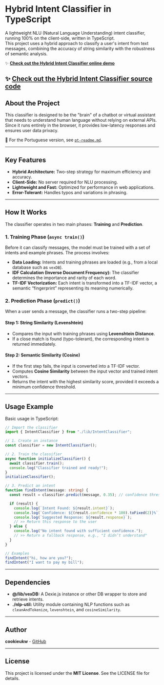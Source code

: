 # Hybrid Intent Classifier in TypeScript

A lightweight NLU (Natural Language Understanding) intent classifier, running 100% on the client-side, written in TypeScript.  
This project uses a hybrid approach to classify a user's intent from text messages, combining the accuracy of string similarity with the robustness of semantic analysis.

✨ **[Check out the Hybrid Intent Classifier online demo](https://vex-intent-classifier.netlify.app/)**

## ✨ **[Check out the Hybrid Intent Classifier source code](https://github.com/Vex-AI/Vex-AI/tree/main/classes)**

## About the Project

This classifier is designed to be the "brain" of a chatbot or virtual assistant that needs to understand human language without relying on external APIs.  
Since it runs entirely in the browser, it provides low-latency responses and ensures user data privacy.

📖 For the Portuguese version, see [`pt-readme.md`](./pt-readme.md).

---

## Key Features

- **Hybrid Architecture:** Two-step strategy for maximum efficiency and accuracy.
- **Client-Side:** No server required for NLU processing.
- **Lightweight and Fast:** Optimized for performance in web applications.
- **Error-Tolerant:** Handles typos and variations in phrasing.

---

## How It Works

The classifier operates in two main phases: **Training** and **Prediction**.

### 1. Training Phase (`async train()`)

Before it can classify messages, the model must be trained with a set of intents and example phrases. The process involves:

- **Data Loading:** Intents and training phrases are loaded (e.g., from a local database such as `vexDB`).
- **IDF Calculation (Inverse Document Frequency):** The classifier determines the importance and rarity of each word.
- **TF-IDF Vectorization:** Each intent is transformed into a TF-IDF vector, a semantic “fingerprint” representing its meaning numerically.

### 2. Prediction Phase (`predict()`)

When a user sends a message, the classifier runs a two-step pipeline:

#### Step 1: String Similarity (Levenshtein)

- Compares the input with training phrases using **Levenshtein Distance**.
- If a close match is found (typo-tolerant), the corresponding intent is returned immediately.

#### Step 2: Semantic Similarity (Cosine)

- If the first step fails, the input is converted into a TF-IDF vector.
- Computes **Cosine Similarity** between the input vector and trained intent vectors.
- Returns the intent with the highest similarity score, provided it exceeds a minimum confidence threshold.

---

## Usage Example

Basic usage in TypeScript:

```ts
// Import the classifier
import { IntentClassifier } from "./lib/IntentClassifier";

// 1. Create an instance
const classifier = new IntentClassifier();

// 2. Train the classifier
async function initializeClassifier() {
  await classifier.train();
  console.log("Classifier trained and ready!");
}
initializeClassifier();

// 3. Predict an intent
function findIntent(message: string) {
  const result = classifier.predict(message, 0.35); // confidence threshold: 35%

  if (result) {
    console.log(`Intent Found: ${result.intent}`);
    console.log(`Confidence: ${(result.confidence * 100).toFixed(2)}%`);
    console.log(`Suggested Response: ${result.response}`);
    // >> Return this response to the user
  } else {
    console.log("No intent found with sufficient confidence.");
    // >> Return a fallback response, e.g., "I didn’t understand"
  }
}

// Examples
findIntent("hi, how are you?");
findIntent("I want to pay my bill");
```

---

## Dependencies

- **@/lib/vexDB:** A Dexie.js instance or other DB wrapper to store and retrieve intents.
- **./nlp-util:** Utility module containing NLP functions such as `cleanAndTokenize`, `levenshtein`, and `cosineSimilarity`.

---

## Author

**cookieukw** - [GitHub](https://github.com/cookieukw)

---

## License

This project is licensed under the **MIT License**.
See the LICENSE file for details.
